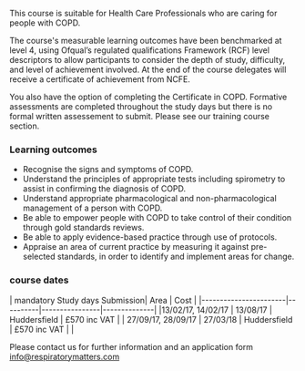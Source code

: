 This course is suitable for Health Care Professionals who are caring for people with COPD.

The course's measurable learning outcomes have been benchmarked at level 4, using Ofqual’s regulated qualifications Framework (RCF) level descriptors to allow participants to consider the depth of study, difficulty, and level of achievement involved. At the end of the course delegates will receive a certificate of achievement from NCFE.

You also have the option of completing the Certificate in COPD. Formative assessments are completed throughout the study days but there is no formal written assessement to submit. Please see our training course section.

### Learning outcomes

* Recognise the signs and symptoms of COPD.
* Understand the principles of appropriate tests including spirometry to assist in confirming the diagnosis of COPD.
* Understand appropriate pharmacological and non-pharmacological management of a person with COPD.
* Be able to empower people with COPD to take control of their condition through gold standards reviews.
* Be able to apply evidence-based practice through use of protocols.
* Appraise an area of current practice by measuring it against pre-selected standards, in order to identify and implement   areas for change.

### course dates

| mandatory Study days   Submission| Area           | Cost         |
|-----------------------|----------|----------------|--------------|
|13/02/17, 14/02/17     | 13/08/17 | Huddersfield   | £570 inc VAT | 
|   27/09/17, 28/09/17  | 27/03/18 | Huddersfield   | £570 inc VAT | 
|   

Please contact us for further information and an application form info@respiratorymatters.com
